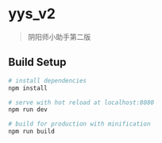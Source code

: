 # yys_v2

> 阴阳师小助手第二版

## Build Setup

``` bash
# install dependencies
npm install

# serve with hot reload at localhost:8080
npm run dev

# build for production with minification
npm run build
```
